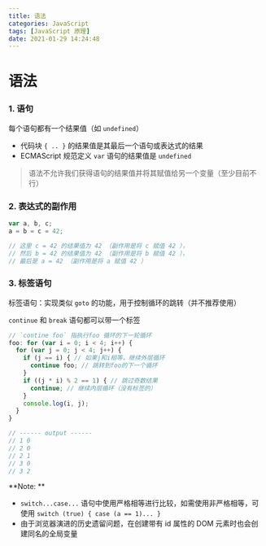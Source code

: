 ```yaml
---
title: 语法
categories: JavaScript
tags: [JavaScript 原理]
date: 2021-01-29 14:24:48
---
```


# 语法

### 1. 语句

每个语句都有一个结果值（如 `undefined`）

* 代码块 `{ .. }` 的结果值是其最后一个语句或表达式的结果
* ECMAScript 规范定义 `var` 语句的结果值是 `undefined` 
  
> 语法不允许我们获得语句的结果值并将其赋值给另一个变量（至少目前不行）

### 2. 表达式的副作用

```js
var a, b, c;
a = b = c = 42;

// 这里 c = 42 的结果值为 42 （副作用是将 c 赋值 42 ），
// 然后 b = 42 的结果值为 42 （副作用是将 b 赋值 42 ），
// 最后是 a = 42 （副作用是将 a 赋值 42 ）
```

### 3. 标签语句

标签语句：实现类似 `goto` 的功能，用于控制循环的跳转（并不推荐使用）

`continue` 和 `break` 语句都可以带一个标签

```js
// `contine foo` 指执行foo 循环的下一轮循环
foo: for (var i = 0; i < 4; i++) {
  for (var j = 0; j < 4; j++) {
    if (j == i) { // 如果j和i相等，继续外层循环
      continue foo; // 跳转到foo的下一个循环
    }
    if ((j * i) % 2 == 1) { // 跳过奇数结果
      continue; // 继续内层循环（没有标签的）
    }
    console.log(i, j);
  }
}

// ------ output ------
// 1 0
// 2 0
// 2 1
// 3 0
// 3 2
```

**Note: **
* `switch...case...` 语句中使用严格相等进行比较，如需使用非严格相等，可使用 `switch (true) { case (a == 1)... }`
* 由于浏览器演进的历史遗留问题，在创建带有 id 属性的 DOM 元素时也会创建同名的全局变量
